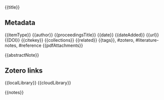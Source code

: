 {{title}}

## Metadata

{{itemType}}
{{author}}
{{proceedingsTitle}}
{{date}}
{{dateAdded}}
{{url}}
{{DOI}}
{{citekey}}
{{collections}}
{{related}}
{{tags}}, #zotero, #literature-notes, #reference
{{pdfAttachments}}

{{abstractNote}}


##  Zotero links
{{localLibrary}}
{{cloudLibrary}}

{{notes}}